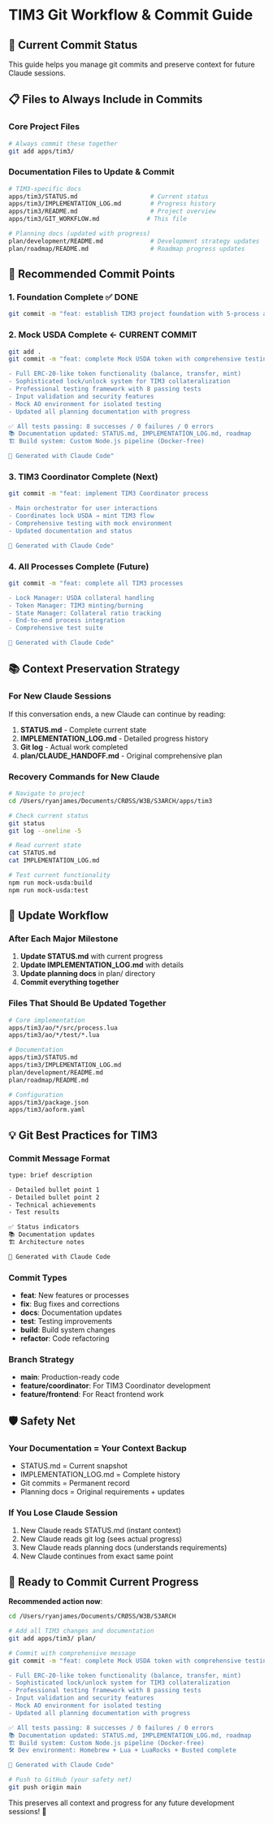 # TIM3 Git Workflow & Commit Guide

## 🎯 **Current Commit Status**

This guide helps you manage git commits and preserve context for future Claude sessions.

## 📋 **Files to Always Include in Commits**

### **Core Project Files**
```bash
# Always commit these together
git add apps/tim3/
```

### **Documentation Files to Update & Commit**
```bash
# TIM3-specific docs
apps/tim3/STATUS.md                    # Current status
apps/tim3/IMPLEMENTATION_LOG.md        # Progress history
apps/tim3/README.md                    # Project overview
apps/tim3/GIT_WORKFLOW.md             # This file

# Planning docs (updated with progress)
plan/development/README.md             # Development strategy updates
plan/roadmap/README.md                 # Roadmap progress updates
```

## 🚀 **Recommended Commit Points**

### **1. Foundation Complete** ✅ DONE
```bash
git commit -m "feat: establish TIM3 project foundation with 5-process architecture"
```

### **2. Mock USDA Complete** ← **CURRENT COMMIT**
```bash
git add .
git commit -m "feat: complete Mock USDA token with comprehensive testing

- Full ERC-20-like token functionality (balance, transfer, mint)
- Sophisticated lock/unlock system for TIM3 collateralization
- Professional testing framework with 8 passing tests
- Input validation and security features
- Mock AO environment for isolated testing
- Updated all planning documentation with progress

✅ All tests passing: 8 successes / 0 failures / 0 errors
📚 Documentation updated: STATUS.md, IMPLEMENTATION_LOG.md, roadmap
🏗️ Build system: Custom Node.js pipeline (Docker-free)

🤖 Generated with Claude Code"
```

### **3. TIM3 Coordinator Complete** (Next)
```bash
git commit -m "feat: implement TIM3 Coordinator process

- Main orchestrator for user interactions
- Coordinates lock USDA → mint TIM3 flow
- Comprehensive testing with mock environment
- Updated documentation and status

🤖 Generated with Claude Code"
```

### **4. All Processes Complete** (Future)
```bash
git commit -m "feat: complete all TIM3 processes

- Lock Manager: USDA collateral handling
- Token Manager: TIM3 minting/burning  
- State Manager: Collateral ratio tracking
- End-to-end process integration
- Comprehensive test suite

🤖 Generated with Claude Code"
```

## 📚 **Context Preservation Strategy**

### **For New Claude Sessions**
If this conversation ends, a new Claude can continue by reading:

1. **STATUS.md** - Complete current state
2. **IMPLEMENTATION_LOG.md** - Detailed progress history
3. **Git log** - Actual work completed
4. **plan/CLAUDE_HANDOFF.md** - Original comprehensive plan

### **Recovery Commands for New Claude**
```bash
# Navigate to project
cd /Users/ryanjames/Documents/CRØSS/W3B/S3ARCH/apps/tim3

# Check current status
git status
git log --oneline -5

# Read current state
cat STATUS.md
cat IMPLEMENTATION_LOG.md

# Test current functionality
npm run mock-usda:build
npm run mock-usda:test
```

## 🔄 **Update Workflow**

### **After Each Major Milestone**
1. **Update STATUS.md** with current progress
2. **Update IMPLEMENTATION_LOG.md** with details  
3. **Update planning docs** in plan/ directory
4. **Commit everything together**

### **Files That Should Be Updated Together**
```bash
# Core implementation
apps/tim3/ao/*/src/process.lua
apps/tim3/ao/*/test/*.lua

# Documentation  
apps/tim3/STATUS.md
apps/tim3/IMPLEMENTATION_LOG.md
plan/development/README.md
plan/roadmap/README.md

# Configuration
apps/tim3/package.json
apps/tim3/aoform.yaml
```

## 💡 **Git Best Practices for TIM3**

### **Commit Message Format**
```bash
type: brief description

- Detailed bullet point 1
- Detailed bullet point 2  
- Technical achievements
- Test results

✅ Status indicators
📚 Documentation updates
🏗️ Architecture notes

🤖 Generated with Claude Code
```

### **Commit Types**
- **feat**: New features or processes
- **fix**: Bug fixes and corrections
- **docs**: Documentation updates
- **test**: Testing improvements
- **build**: Build system changes
- **refactor**: Code refactoring

### **Branch Strategy**
- **main**: Production-ready code
- **feature/coordinator**: For TIM3 Coordinator development
- **feature/frontend**: For React frontend work

## 🛡️ **Safety Net**

### **Your Documentation = Your Context Backup**
- STATUS.md = Current snapshot
- IMPLEMENTATION_LOG.md = Complete history
- Git commits = Permanent record
- Planning docs = Original requirements + updates

### **If You Lose Claude Session**
1. New Claude reads STATUS.md (instant context)
2. New Claude reads git log (sees actual progress)  
3. New Claude reads planning docs (understands requirements)
4. New Claude continues from exact same point

## 🎯 **Ready to Commit Current Progress**

**Recommended action now**:
```bash
cd /Users/ryanjames/Documents/CRØSS/W3B/S3ARCH

# Add all TIM3 changes and documentation
git add apps/tim3/ plan/

# Commit with comprehensive message
git commit -m "feat: complete Mock USDA token with comprehensive testing

- Full ERC-20-like token functionality (balance, transfer, mint)
- Sophisticated lock/unlock system for TIM3 collateralization
- Professional testing framework with 8 passing tests
- Input validation and security features  
- Mock AO environment for isolated testing
- Updated all planning documentation with progress

✅ All tests passing: 8 successes / 0 failures / 0 errors
📚 Documentation updated: STATUS.md, IMPLEMENTATION_LOG.md, roadmap
🏗️ Build system: Custom Node.js pipeline (Docker-free)
🛠️ Dev environment: Homebrew + Lua + LuaRocks + Busted complete

🤖 Generated with Claude Code"

# Push to GitHub (your safety net)
git push origin main
```

This preserves all context and progress for any future development sessions! 🚀